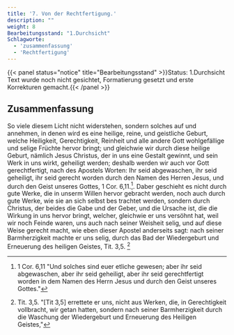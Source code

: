 ```yaml
---
title: '7. Von der Rechtfertigung.'
description: ""
weight: 8
Bearbeitungsstand: "1.Durchsicht"
Schlagworte:
  - 'zusammenfassung'
  - 'Rechtfertigung'
---
```


{{< panel status="notice" title="Bearbeitungsstand" >}}Status: 1.Durchsicht
Text wurde noch nicht gesichtet, Formatierung gesetzt und erste Korrekturen gemacht.{{< /panel >}}
<!-- Seite 277 -->

Zusammenfassung
---------------

So viele diesem Licht nicht widerstehen, sondern solches
auf und annehmen, in denen wird es eine heilige,
reine, und geistliche Geburt, welche Heiligkeit, Gerechtigkeit,
Reinheit und alle andere Gott wohlgefällige
und selige Früchte hervor bringt; und gleichwie
wir durch diese heilige Geburt, nämlich Jesus
Christus, der in uns eine Gestalt gewinnt,
und sein Werk in uns wirkt, geheiligt werden;
deshalb werden wir auch vor Gott gerechtfertigt,
nach des Apostels Worten: Ihr seid abgewaschen,
ihr seid geheiligt, ihr seid gerecht worden
durch den Namen des Herren Jesus, und
durch den Geist unseres Gottes, 1 Cor. 6,11.[^b_07_00_01].
Daber geschieht es nicht durch gute Werke, die
in unserm Willen hervor gebracht werden, noch
auch durch gute Werke, wie sie an sich selbst bes
trachtet werden, sondern durch Christus, der
beides die Gabe und der Geber, und die Ursache ist,
die die Wirkung in uns hervor bringt, welcher,
gleichwie er uns versöhnt hat, weil wir noch Feinde
waren, uns auch nach seiner Weisheit selig, und
auf diese Weise gerecht macht, wie eben dieser
Apostel anderseits sagt: nach seiner Barmherzigkeit
machte er uns selig, durch das Bad
der Wiedergeburt und Erneuerung des heiligen
Geistes, Tit. 3,5. [^b_07_00_02]

<!-- Fussnoten -->

[^b_07_00_01]: 1 Cor. 6,11 "Und solches sind euer etliche gewesen; aber ihr seid abgewaschen, aber ihr seid geheiligt, aber ihr seid gerechtfertigt worden in dem Namen des Herrn Jesus und durch den Geist unseres Gottes."
[^b_07_00_02]: Tit. 3,5. "[Tit 3,5] errettete er uns, nicht aus Werken, die, in Gerechtigkeit vollbracht, wir getan hatten, sondern nach seiner Barmherzigkeit durch die Waschung der Wiedergeburt und Erneuerung des Heiligen Geistes,"